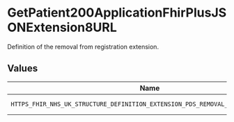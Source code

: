# GetPatient200ApplicationFhirPlusJSONExtension8URL

Definition of the removal from registration extension.


## Values

| Name                                                                             | Value                                                                            |
| -------------------------------------------------------------------------------- | -------------------------------------------------------------------------------- |
| `HTTPS_FHIR_NHS_UK_STRUCTURE_DEFINITION_EXTENSION_PDS_REMOVAL_FROM_REGISTRATION` | https://fhir.nhs.uk/StructureDefinition/Extension-PDS-RemovalFromRegistration    |